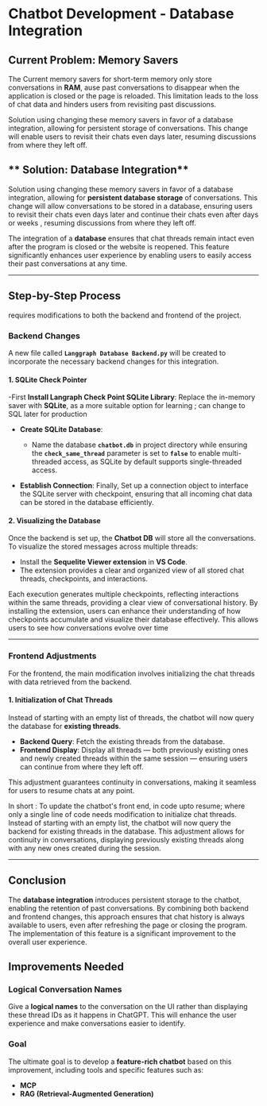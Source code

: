 # Chatbot Development - Database Integration

## **Current Problem: Memory Savers**
The Current memory savers for short-term memory only store conversations in **RAM**, ause past conversations to disappear when the application is closed or the page is reloaded.
This limitation leads to the loss of chat data and hinders users from revisiting past discussions.

Solution using changing these memory savers in favor of a database integration, allowing for persistent storage of conversations. This change will enable users to revisit their chats even days later, resuming discussions from where they left off.
## ** Solution: Database Integration**
Solution using changing these memory savers in favor of a database integration, allowing for **persistent database storage** of conversations.
This change will allow conversations to be stored in a database, ensuring  users to revisit  their chats even days later and continue their chats even after days or weeks , resuming discussions from where they left off.

The integration of a **database** ensures that chat threads remain intact even after the program is closed or the website is reopened. This feature significantly enhances user experience by enabling users to easily access their past conversations at any time.

---

## **Step-by-Step Process**
 requires modifications to both the backend and frontend of the project.

### **Backend Changes**

A new file called **`Langgraph Database Backend.py`** will be created to incorporate the necessary backend changes for this integration.

#### 1. **SQLite Check Pointer**
  
-First  **Install Langraph Check Point SQLite Library**: Replace the in-memory saver with **SQLite**, as a more suitable option for learning ; can change to SQL later for production
  
- **Create SQLite Database**: 
  - Name the database **`chatbot.db`** in  project directory while ensuring the **`check_same_thread`** parameter is set to **`false`** to enable multi-threaded access, as SQLite by default supports single-threaded access.

- **Establish Connection**: Finally, Set up a connection object to interface  the SQLite server with  checkpoint, ensuring that all incoming chat data can be stored in the database efficiently.

#### 2. **Visualizing the Database**

Once the backend is set up, the **Chatbot DB** will store all the conversations. To visualize the stored messages across multiple threads:

- Install the **Sequelite Viewer extension** in **VS Code**.
- The extension provides a clear and organized view of all stored chat threads, checkpoints, and interactions.

Each execution generates multiple checkpoints, reflecting interactions within the same threads, providing a clear view of conversational history. By installing the extension, users can enhance their understanding of how checkpoints accumulate and visualize their database effectively. This allows users to see how conversations evolve over time 


---

### **Frontend Adjustments**

For the frontend, the main modification involves initializing the chat threads with data retrieved from the backend.

#### 1. **Initialization of Chat Threads**

Instead of starting with an empty list of threads, the chatbot will now query the database for **existing threads**. 

- **Backend Query**: Fetch the existing threads from the database.
- **Frontend Display**: Display all threads — both previously existing ones and newly created threads within the same session — ensuring users can continue from where they left off.

This adjustment guarantees continuity in conversations, making it seamless for users to resume chats at any point.

In short : To update the chatbot's front end, in code upto resume; where only a single line of code needs modification to initialize chat threads. Instead of starting with an empty list, the chatbot will now query the backend for existing threads in the database. This adjustment allows for continuity in conversations, displaying previously existing threads along with any new ones created during the session.

---

## **Conclusion**

The **database integration** introduces persistent storage to the chatbot, enabling the retention of past conversations. By combining both backend and frontend changes, this approach ensures that chat history is always available to users, even after refreshing the page or closing the program. The implementation of this feature is a significant improvement to the overall user experience.



##  Improvements  Needed

### **Logical Conversation Names**
Give a **logical names** to the conversation on the UI rather than displaying these thread  IDs as it happens in ChatGPT.
This will enhance the user experience and make conversations easier to identify.

### **Goal**
The ultimate goal is to develop a **feature-rich chatbot** based on this improvement, including tools and specific features such as:
- **MCP**
- **RAG (Retrieval-Augmented Generation)** 


